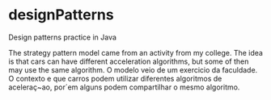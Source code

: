 # designPatterns
Design patterns practice in Java

The strategy pattern model came from an activity from my college. The idea is that cars can have different acceleration algorithms, but some of then may use the same algorithm.
O modelo veio de um exercicio da faculdade. O contexto e que carros podem utilizar diferentes algoritmos de aceleraç~ao, por´em alguns podem compartilhar o mesmo algoritmo.